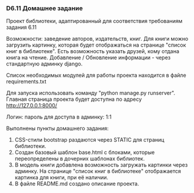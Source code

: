 ### D6.11 Домашнее задание

Проект библиотеки, адаптированный для соответствия требованиям задания 6.11

Возможности: заведение авторов, издательств, книг. Для книги можно загрузить картинку, которая будет отображаться на странице "список книг в библиотеке". Есть возможность указать друзей, кому отдана книга на чтение. Добавление / Обновление информации - через стандартную админку django.

Список необходимых модулей для работы проекта находится в файле requirements.txt

Для запуска использовать команду "python manage.py runserver". Главная страница проекта будет доступна по адресу http://127.0.0.1:8000/

Логин: пароль для доступа в админку: 1:1

Выполнены пункты домашнего задания:

1. CSS-стили bootstrap раздаются через STATIC для страниц библиотеки.
2. Создан базовый шаблон base.html с блоками, которые переопределены в дочерних шаблонах библиотек.
3. В модель книги добавлена возможность загружать картинки через админку. На странице "список книг в библиотеке" отображается картинка для книги, при её наличии.
4. В файле README.md создано описание проекта.